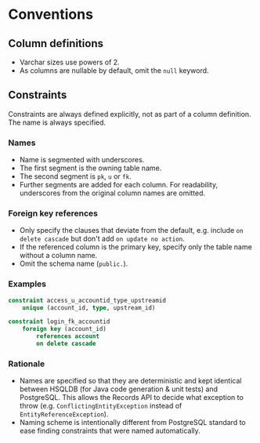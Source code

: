 # Conventions

## Column definitions

- Varchar sizes use powers of 2.
- As columns are nullable by default, omit the `null` keyword.

## Constraints

Constraints are always defined explicitly, not as part of a column definition. The name is always specified.

### Names
- Name is segmented with underscores.
- The first segment is the owning table name.
- The second segment is `pk`, `u` or `fk`.
- Further segments are added for each column. For readability, underscores from the original column names are omitted.

### Foreign key references
- Only specify the clauses that deviate from the default, e.g. include `on delete cascade` but don't add `on update no action`.
- If the referenced column is the primary key, specify only the table name without a column name.
- Omit the schema name (`public.`).

### Examples

```sql
constraint access_u_accountid_type_upstreamid
    unique (account_id, type, upstream_id)
```

```sql
constraint login_fk_accountid
    foreign key (account_id)
        references account
        on delete cascade
```

### Rationale

- Names are specified so that they are deterministic and kept identical between HSQLDB (for Java code generation & unit tests) and PostgreSQL. This allows the Records API to decide what exception to throw (e.g. `ConflictingEntityException` instead of `EntityReferenceException`).
- Naming scheme is intentionally different from PostgreSQL standard to ease finding constraints that were named automatically.

